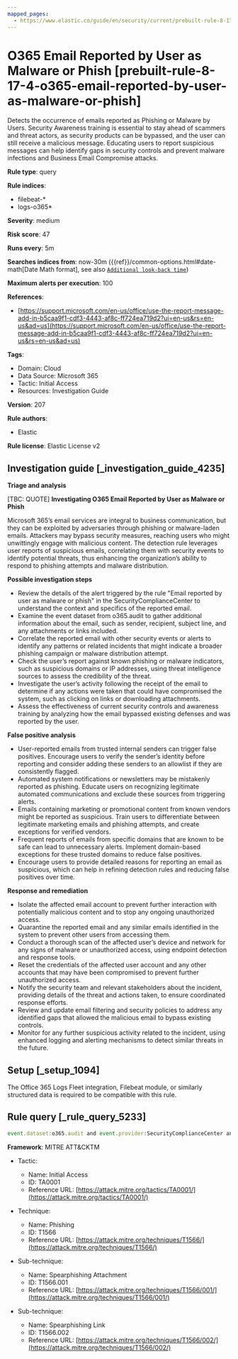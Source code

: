```yaml
---
mapped_pages:
  - https://www.elastic.co/guide/en/security/current/prebuilt-rule-8-17-4-o365-email-reported-by-user-as-malware-or-phish.html
---
```


# O365 Email Reported by User as Malware or Phish [prebuilt-rule-8-17-4-o365-email-reported-by-user-as-malware-or-phish]

Detects the occurrence of emails reported as Phishing or Malware by Users. Security Awareness training is essential to stay ahead of scammers and threat actors, as security products can be bypassed, and the user can still receive a malicious message. Educating users to report suspicious messages can help identify gaps in security controls and prevent malware infections and Business Email Compromise attacks.

**Rule type**: query

**Rule indices**:

* filebeat-*
* logs-o365*

**Severity**: medium

**Risk score**: 47

**Runs every**: 5m

**Searches indices from**: now-30m ({{ref}}/common-options.html#date-math[Date Math format], see also [`Additional look-back time`](docs-content://solutions/security/detect-and-alert/create-detection-rule.md#rule-schedule))

**Maximum alerts per execution**: 100

**References**:

* [https://support.microsoft.com/en-us/office/use-the-report-message-add-in-b5caa9f1-cdf3-4443-af8c-ff724ea719d2?ui=en-us&rs=en-us&ad=us](https://support.microsoft.com/en-us/office/use-the-report-message-add-in-b5caa9f1-cdf3-4443-af8c-ff724ea719d2?ui=en-us&rs=en-us&ad=us)

**Tags**:

* Domain: Cloud
* Data Source: Microsoft 365
* Tactic: Initial Access
* Resources: Investigation Guide

**Version**: 207

**Rule authors**:

* Elastic

**Rule license**: Elastic License v2

## Investigation guide [_investigation_guide_4235]

**Triage and analysis**

[TBC: QUOTE]
**Investigating O365 Email Reported by User as Malware or Phish**

Microsoft 365’s email services are integral to business communication, but they can be exploited by adversaries through phishing or malware-laden emails. Attackers may bypass security measures, reaching users who might unwittingly engage with malicious content. The detection rule leverages user reports of suspicious emails, correlating them with security events to identify potential threats, thus enhancing the organization’s ability to respond to phishing attempts and malware distribution.

**Possible investigation steps**

* Review the details of the alert triggered by the rule "Email reported by user as malware or phish" in the SecurityComplianceCenter to understand the context and specifics of the reported email.
* Examine the event dataset from o365.audit to gather additional information about the email, such as sender, recipient, subject line, and any attachments or links included.
* Correlate the reported email with other security events or alerts to identify any patterns or related incidents that might indicate a broader phishing campaign or malware distribution attempt.
* Check the user’s report against known phishing or malware indicators, such as suspicious domains or IP addresses, using threat intelligence sources to assess the credibility of the threat.
* Investigate the user’s activity following the receipt of the email to determine if any actions were taken that could have compromised the system, such as clicking on links or downloading attachments.
* Assess the effectiveness of current security controls and awareness training by analyzing how the email bypassed existing defenses and was reported by the user.

**False positive analysis**

* User-reported emails from trusted internal senders can trigger false positives. Encourage users to verify the sender’s identity before reporting and consider adding these senders to an allowlist if they are consistently flagged.
* Automated system notifications or newsletters may be mistakenly reported as phishing. Educate users on recognizing legitimate automated communications and exclude these sources from triggering alerts.
* Emails containing marketing or promotional content from known vendors might be reported as suspicious. Train users to differentiate between legitimate marketing emails and phishing attempts, and create exceptions for verified vendors.
* Frequent reports of emails from specific domains that are known to be safe can lead to unnecessary alerts. Implement domain-based exceptions for these trusted domains to reduce false positives.
* Encourage users to provide detailed reasons for reporting an email as suspicious, which can help in refining detection rules and reducing false positives over time.

**Response and remediation**

* Isolate the affected email account to prevent further interaction with potentially malicious content and to stop any ongoing unauthorized access.
* Quarantine the reported email and any similar emails identified in the system to prevent other users from accessing them.
* Conduct a thorough scan of the affected user’s device and network for any signs of malware or unauthorized access, using endpoint detection and response tools.
* Reset the credentials of the affected user account and any other accounts that may have been compromised to prevent further unauthorized access.
* Notify the security team and relevant stakeholders about the incident, providing details of the threat and actions taken, to ensure coordinated response efforts.
* Review and update email filtering and security policies to address any identified gaps that allowed the malicious email to bypass existing controls.
* Monitor for any further suspicious activity related to the incident, using enhanced logging and alerting mechanisms to detect similar threats in the future.


## Setup [_setup_1094]

The Office 365 Logs Fleet integration, Filebeat module, or similarly structured data is required to be compatible with this rule.


## Rule query [_rule_query_5233]

```js
event.dataset:o365.audit and event.provider:SecurityComplianceCenter and event.action:AlertTriggered and rule.name:"Email reported by user as malware or phish"
```

**Framework**: MITRE ATT&CKTM

* Tactic:

    * Name: Initial Access
    * ID: TA0001
    * Reference URL: [https://attack.mitre.org/tactics/TA0001/](https://attack.mitre.org/tactics/TA0001/)

* Technique:

    * Name: Phishing
    * ID: T1566
    * Reference URL: [https://attack.mitre.org/techniques/T1566/](https://attack.mitre.org/techniques/T1566/)

* Sub-technique:

    * Name: Spearphishing Attachment
    * ID: T1566.001
    * Reference URL: [https://attack.mitre.org/techniques/T1566/001/](https://attack.mitre.org/techniques/T1566/001/)

* Sub-technique:

    * Name: Spearphishing Link
    * ID: T1566.002
    * Reference URL: [https://attack.mitre.org/techniques/T1566/002/](https://attack.mitre.org/techniques/T1566/002/)



